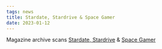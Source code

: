 ```yaml
---
tags: news
title: Stardate, Stardrive & Space Gamer
date: 2023-01-12
---
```

Magazine archive scans [Stardate, Stardrive](https://mega.nz/folder/ciByWBJA#2ACULEIUYga-1iRYqyIvNg) & [Space Gamer](https://mega.nz/folder/0z4EzISD#ORgLBC-VPqPM7TYMJ4e__A)